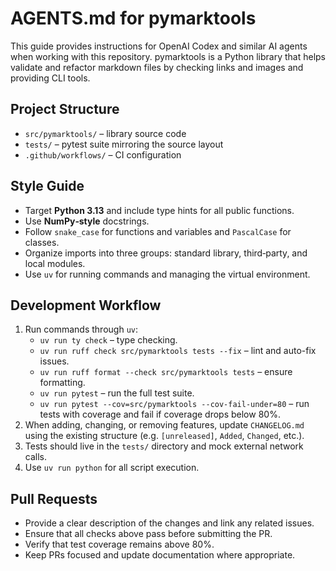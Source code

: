 # AGENTS.md for pymarktools

This guide provides instructions for OpenAI Codex and similar AI agents when working with this repository.
pymarktools is a Python library that helps validate and refactor markdown files by checking links and images and providing CLI tools.

## Project Structure

- `src/pymarktools/` – library source code
- `tests/` – pytest suite mirroring the source layout
- `.github/workflows/` – CI configuration

## Style Guide

- Target **Python 3.13** and include type hints for all public functions.
- Use **NumPy‑style** docstrings.
- Follow `snake_case` for functions and variables and `PascalCase` for classes.
- Organize imports into three groups: standard library, third‑party, and local modules.
- Use `uv` for running commands and managing the virtual environment.

## Development Workflow

1. Run commands through `uv`:
   - `uv run ty check` – type checking.
   - `uv run ruff check src/pymarktools tests --fix` – lint and auto-fix issues.
   - `uv run ruff format --check src/pymarktools tests` – ensure formatting.
   - `uv run pytest` – run the full test suite.
   - `uv run pytest --cov=src/pymarktools --cov-fail-under=80` – run tests with
     coverage and fail if coverage drops below 80%.
2. When adding, changing, or removing features, update `CHANGELOG.md` using the existing structure (e.g. `[unreleased]`, `Added`, `Changed`, etc.).
3. Tests should live in the `tests/` directory and mock external network calls.
4. Use `uv run python` for all script execution.

## Pull Requests

- Provide a clear description of the changes and link any related issues.
- Ensure that all checks above pass before submitting the PR.
- Verify that test coverage remains above 80%.
- Keep PRs focused and update documentation where appropriate.

